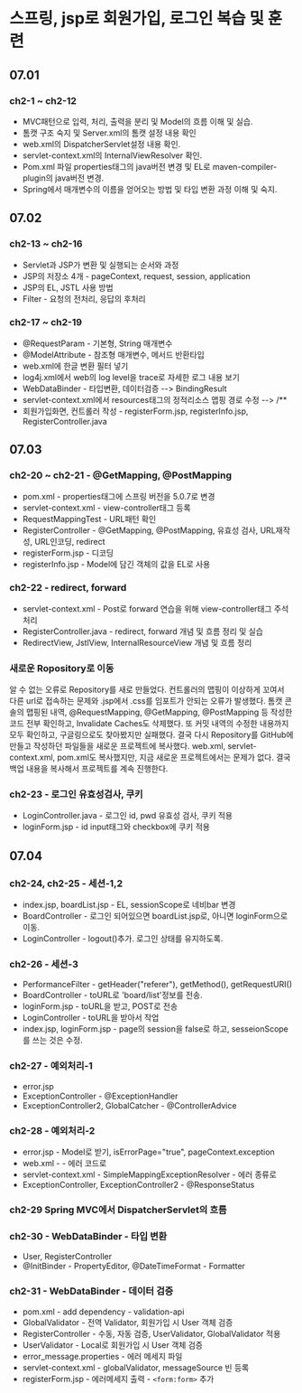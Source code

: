 # 스프링, jsp로 회원가입, 로그인 복습 및 훈련

## 07.01
### ch2-1 ~ ch2-12
- MVC패턴으로 입력, 처리, 출력을 분리 및 Model의 흐름 이해 및 실습.
- 톰캣 구조 숙지 및 Server.xml의 톰캣 설정 내용 확인
- web.xml의 DispatcherServlet설정 내용 확인.
- servlet-context.xml의 InternalViewResolver 확인.
- Pom.xml 파일 properties태그의 java버전 변경 및 EL로 maven-compiler-plugin의 java버전 변경.
- Spring에서 매개변수의 이름을 얻어오는 방법 및 타입 변환 과정 이해 및 숙지.

## 07.02
### ch2-13 ~ ch2-16
- Servlet과 JSP가 변환 및 실행되는 순서와 과정
- JSP의 저장소 4개 - pageContext, request, session, application
- JSP의 EL, JSTL 사용 방법
- Filter - 요청의 전처리, 응답의 후처리

### ch2-17 ~ ch2-19
- @RequestParam - 기본형, String 매개변수
- @ModelAttribute - 참조형 매개변수, 메서드 반환타입
- web.xml에 한글 변환 필터 넣기
- log4j.xml에서 web의 log level을 trace로 자세한 로그 내용 보기
- WebDataBinder - 타입변환, 데이터검증 --> BindingResult
- servlet-context.xml에서 resources태그의 정적리소스 맵핑 경로 수정 --> /**
- 회원가입화면, 컨트롤러 작성 - registerForm.jsp, registerInfo.jsp, RegisterController.java

## 07.03
### ch2-20 ~ ch2-21 - @GetMapping, @PostMapping
- pom.xml - properties태그에 스프링 버전을 5.0.7로 변경
- servlet-context.xml - view-controller태그 등록
- RequestMappingTest - URL패턴 확인
- RegisterController - @GetMapping, @PostMapping, 유효성 검사, URL재작성, URL인코딩, redirect
- registerForm.jsp - 디코딩
- registerInfo.jsp - Model에 담긴 객체의 값을 EL로 사용

### ch2-22 - redirect, forward
- servlet-context.xml - Post로 forward 연습을 위해 view-controller태그 주석처리
- RegisterController.java - redirect, forward 개념 및 흐름 정리 및 실습
- RedirectView, JstlView, InternalResourceView 개념 및 흐름 정리

### 새로운 Ropository로 이동
알 수 없는 오류로 Repository를 새로 만들었다.
컨트롤러의 맵핑이 이상하게 꼬여서 다른 url로 접속하는 문제와 .jsp에서 .css를 임포트가 안되는 오류가 발생했다.
톰캣 콘솔의 맵핑된 내역, @RequestMapping, @GetMapping, @PostMapping 등 작성한 코드 전부 확인하고, 
Invalidate Caches도 삭제했다.
또 커밋 내역의 수정한 내용까지 모두 확인하고, 구글링으로도 찾아봤지만 실패했다.
결국 다시 Repository를 GitHub에 만들고 작성하던 파일들을 새로운 프로젝트에 복사했다.
web.xml, servlet-context.xml, pom.xml도 복사했지만, 지금 새로운 프로젝트에서는 문제가 없다.
결국 백업 내용을 복사해서 프로젝트를 계속 진행한다.

### ch2-23 - 로그인 유효성검사, 쿠키
- LoginController.java - 로그인 id, pwd 유효성 검사, 쿠키 적용
- loginForm.jsp - id input태그와 checkbox에 쿠키 적용

## 07.04
### ch2-24, ch2-25 - 세션-1,2
- index.jsp, boardList.jsp - EL, sessionScope로 네비bar 변경
- BoardController - 로그인 되어있으면 boardList.jsp로, 아니면 loginForm으로 이동. 
- LoginController - logout()추가. 로그인 상태를 유지하도록.

### ch2-26 - 세션-3
- PerformanceFilter - getHeader("referer"), getMethod(), getRequestURI()
- BoardController - toURL로 'board/list'정보를 전송. 
- loginForm.jsp - toURL을 받고, POST로 전송
- LoginController - toURL을 받아서 작업
- index.jsp, loginForm.jsp - page의 session을 false로 하고, sesseionScope를 쓰는 것은 수정.

### ch2-27 - 예외처리-1
- error.jsp
- ExceptionController - @ExceptionHandler
- ExceptionController2, GlobalCatcher - @ControllerAdvice

### ch2-28 - 예외처리-2
- error.jsp - Model로 받기, isErrorPage="true", pageContext.exception
- web.xml - <error-page> - 에러 코드로
- servlet-context.xml - SimpleMappingExceptionResolver - 에러 종류로
- ExceptionController, ExceptionController2 - @ResponseStatus

### ch2-29 Spring MVC에서 DispatcherServlet의 흐름

### ch2-30 - WebDataBinder - 타입 변환
- User, RegisterController 
- @InitBinder - PropertyEditor, @DateTimeFormat - Formatter 

### ch2-31 - WebDataBinder - 데이터 검증
- pom.xml - add dependency - validation-api
- GlobalValidator - 전역 Validator, 회원가입 시 User 객체 검증
- RegisterController - 수동, 자동 검증, UserValidator, GlobalValidator 적용
- UserValidator - Local로 회원가입 시 User 객체 검증
- error_message.properties - 에러 메세지 파일
- servlet-context.xml - globalValidator, messageSource 빈 등록
- registerForm.jsp - 에러메세지 출력 - ```<form:form>``` 추가
